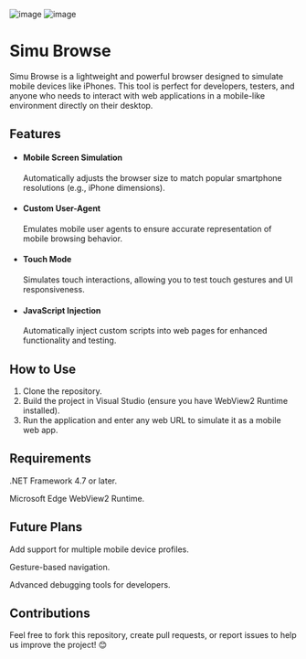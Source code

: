 ![image](https://github.com/user-attachments/assets/2914684a-49ef-4e78-9f9c-4dc220f37ca6)
![image](https://github.com/user-attachments/assets/e8e39a6f-c86a-4418-b2b5-8303d2c6e7df)

# Simu Browse
Simu Browse is a lightweight and powerful browser designed to simulate mobile devices like iPhones. This tool is perfect for developers, testers, and anyone who needs to interact with web applications in a mobile-like environment directly on their desktop.

## Features
- #### Mobile Screen Simulation
  Automatically adjusts the browser size to match popular smartphone resolutions (e.g., iPhone dimensions).

- #### Custom User-Agent
  Emulates mobile user agents to ensure accurate representation of mobile browsing behavior.

- #### Touch Mode
  Simulates touch interactions, allowing you to test touch gestures and UI responsiveness.

- #### JavaScript Injection
  Automatically inject custom scripts into web pages for enhanced functionality and testing.

## How to Use
1. Clone the repository.
2. Build the project in Visual Studio (ensure you have WebView2 Runtime installed).
3. Run the application and enter any web URL to simulate it as a mobile web app.
## Requirements
.NET Framework 4.7 or later.

Microsoft Edge WebView2 Runtime.
## Future Plans
Add support for multiple mobile device profiles.

Gesture-based navigation.

Advanced debugging tools for developers.
## Contributions
Feel free to fork this repository, create pull requests, or report issues to help us improve the project! 😊
